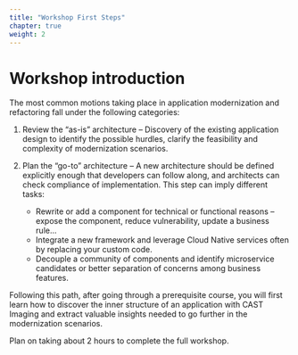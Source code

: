 ```yaml
---
title: "Workshop First Steps" 
chapter: true 
weight: 2 
---
```


# Workshop introduction

The most common motions taking place in application modernization and refactoring fall under the following categories:

1. Review the “as-is” architecture – Discovery of the existing application design to identify the possible hurdles, clarify the feasibility and complexity of modernization scenarios. 
2. Plan the “go-to” architecture – A new architecture should be defined explicitly enough that developers can follow along, and architects can check compliance of implementation. This step can imply different tasks:
	
	- Rewrite or add a component for technical or functional reasons – expose the component, reduce vulnerability, update a business rule...
	- Integrate a new framework and leverage Cloud Native services often by replacing your custom code.
	- Decouple a community of components and identify microservice candidates or better separation of concerns among business features.

Following this path, after going through a prerequisite course, you will first learn how to discover the inner structure of an application with CAST Imaging and extract valuable insights needed to go further in the modernization scenarios.

Plan on taking about 2 hours to complete the full workshop.